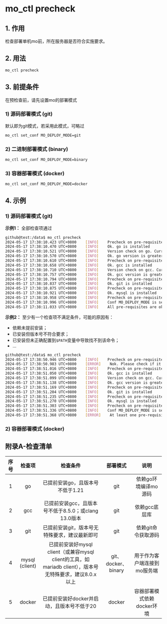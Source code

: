# mo_ctl precheck
## 1. 作用
检查部署单机mo前，所在服务器是否符合实施要求。

## 2. 用法
```bash
mo_ctl precheck
```

## 3. 前提条件
在预检查前，请先设置mo的部署模式
### 1) 源码部署模式 (git)
默认即为git模式，若采用此模式，可略过
```bash
mo_ctl set_conf MO_DEPLOY_MODE=git
```

### 2) 二进制部署模式 (binary)
```bash
mo_ctl set_conf MO_DEPLOY_MODE=binary
```

### 3) 容器部署模式 (docker)
```bash
mo_ctl set_conf MO_DEPLOY_MODE=docker
```

## 4. 示例
### 1) 源码部署模式 (git)
**示例1：** 全部检查项通过
```bash
github@test:/data$ mo_ctl precheck
2024-05-17 17:38:10.423 UTC+0800    [INFO]    Precheck on pre-requisite: go
2024-05-17 17:38:10.470 UTC+0800    [INFO]    Ok. go is installed
2024-05-17 17:38:10.521 UTC+0800    [INFO]    Version check on go. Current: 1.22.3, required: 1.20
2024-05-17 17:38:10.570 UTC+0800    [INFO]    Ok. go version is greater than or equal to required
2024-05-17 17:38:10.610 UTC+0800    [INFO]    Precheck on pre-requisite: gcc
2024-05-17 17:38:10.658 UTC+0800    [INFO]    Ok. gcc is installed
2024-05-17 17:38:10.710 UTC+0800    [INFO]    Version check on gcc. Current: 10.2.1, required: 8.5.0
2024-05-17 17:38:10.757 UTC+0800    [INFO]    Ok. gcc version is greater than or equal to required
2024-05-17 17:38:10.794 UTC+0800    [INFO]    Precheck on pre-requisite: git
2024-05-17 17:38:10.837 UTC+0800    [INFO]    Ok. git is installed
2024-05-17 17:38:10.875 UTC+0800    [INFO]    Precheck on pre-requisite: mysql
2024-05-17 17:38:10.921 UTC+0800    [INFO]    Ok. mysql is installed
2024-05-17 17:38:10.958 UTC+0800    [INFO]    Precheck on pre-requisite: docker
2024-05-17 17:38:10.996 UTC+0800    [INFO]    Conf MO_DEPLOY_MODE is set to 'git', ignoring docker
2024-05-17 17:38:11.033 UTC+0800    [INFO]    All pre-requisites are ok
```

**示例2：** 至少有一个检查项不满足条件，可能的原因有：
- 依赖未提前安装；
- 已安装但版本号不符合要求；
- 已安装但未正确配置到`$PATH`变量中导致找不到该命令；
- ...
```bash
github@test:/data$ mo_ctl precheck
2024-05-17 17:38:50.946 UTC+0800    [INFO]    Precheck on pre-requisite: go
2024-05-17 17:38:50.983 UTC+0800    [ERROR]    Nok. Please check if it is installed or exists in your $PATH env
2024-05-17 17:38:51.016 UTC+0800    [INFO]    Precheck on pre-requisite: gcc
2024-05-17 17:38:51.050 UTC+0800    [INFO]    Ok. gcc is installed
2024-05-17 17:38:51.099 UTC+0800    [INFO]    Version check on gcc. Current: 11.4.0, required: 8.5.0
2024-05-17 17:38:51.138 UTC+0800    [INFO]    Ok. gcc version is greater than or equal to required
2024-05-17 17:38:51.169 UTC+0800    [INFO]    Precheck on pre-requisite: git
2024-05-17 17:38:51.204 UTC+0800    [INFO]    Ok. git is installed
2024-05-17 17:38:51.235 UTC+0800    [INFO]    Precheck on pre-requisite: mysql
2024-05-17 17:38:51.270 UTC+0800    [INFO]    Ok. mysql is installed
2024-05-17 17:38:51.303 UTC+0800    [INFO]    Precheck on pre-requisite: docker
2024-05-17 17:38:51.336 UTC+0800    [INFO]    Conf MO_DEPLOY_MODE is set to 'host', ignoring docker
2024-05-17 17:38:51.368 UTC+0800    [ERROR]    At least one pre-requisite is not ok, list: go
```

### 2) 容器部署模式 (docker)



## 附录A-检查清单
序号|检查项|检查条件|部署模式|说明
:---:|:---:|:---:|:---:|:---:
1|go|已提前安装go，且版本号不低于1.21|git|依赖go环境编译mo源码
2|gcc|已提前安装gcc，且版本号不低于8.5.0；或clang 13.0版本|git|依赖gcc底层库
3|git|已提前安装git，版本号无特殊要求，建议最新即可|git|依赖git命令获取源码
4|mysql (client)|已提前安装好mysql client（或兼容mysql client的工具，如mariadb client），版本号无特殊要求，建议8.0.x以上|git、docker、binary|用于作为客户端连接到mo服务端
5|docker|已提前安装好docker并启动，且版本号不低于20|docker|容器部署模式依赖docker环境
